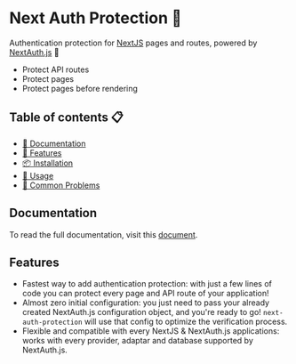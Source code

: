 # Next Auth Protection 🔐

Authentication protection for [NextJS](https://nextjs.org/) pages and routes, powered by [NextAuth.js](https://next-auth.js.org/) 🚀

- Protect API routes
- Protect pages
- Protect pages before rendering

## Table of contents 📋

- [📝 Documentation](#documentation)
- [🚀 Features](#features)
- [📦 Installation](#installation)
- [🔧 Usage](#usage)
- [🐞 Common Problems](#common-problems)

## Documentation

To read the full documentation, visit this [document](https://github.com/llapenna/next-auth-protection/tree/main/docs).

## Features

- Fastest way to add authentication protection: with just a few lines of code you can protect every page and API route of your application!
- Almost zero initial configuration: you just need to pass your already created NextAuth.js configuration object, and you're ready to go! `next-auth-protection` will use that config to optimize the verification process.
- Flexible and compatible with every NextJS & NextAuth.js applications: works with every provider, adaptar and database supported by NextAuth.js.


